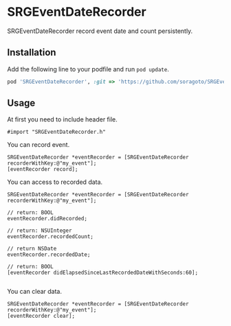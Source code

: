 SRGEventDateRecorder
===========

SRGEventDateRecorder record event date and count persistently.

## Installation

Add the following line to your podfile and run `pod update`.
```ruby
pod 'SRGEventDateRecorder', :git => 'https://github.com/soragoto/SRGEventDateRecorder.git', :tag => '0.0.1'
```

## Usage

At first you need to include header file.
```objc
#import "SRGEventDateRecorder.h"
```

You can record event.
```objc
SRGEventDateRecorder *eventRecorder = [SRGEventDateRecorder recorderWithKey:@"my_event"];
[eventRecorder record];

```

You can access to recorded data.
```objc
SRGEventDateRecorder *eventRecorder = [SRGEventDateRecorder recorderWithKey:@"my_event"];

// return: BOOL
eventRecorder.didRecorded;

// return: NSUInteger
eventRecorder.recordedCount;

// return NSDate
eventRecorder.recordedDate;

// return: BOOL
[eventRecorder didElapsedSinceLastRecordedDateWithSeconds:60];
                    
```

You can clear data.
```objc
SRGEventDateRecorder *eventRecorder = [SRGEventDateRecorder recorderWithKey:@"my_event"];
[eventRecorder clear];
```

